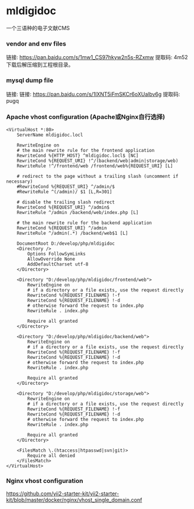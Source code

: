 # mldigidoc
一个三语种的电子文献CMS

### vendor and env files
链接: https://pan.baidu.com/s/1mw1_CS97hkyw2n5s-RZxmw 提取码: 4m52  
下载后解压缩到工程根目录。

### mysql dump file
链接: 链接: https://pan.baidu.com/s/1lXNT5iFmSKCr6oXUalbv6g 提取码: pugq  

### Apache vhost configuration (Apache或Nginx自行选择)
```shell
<VirtualHost *:80>
    ServerName mldigidoc.locl

    RewriteEngine on
    # the main rewrite rule for the frontend application
    RewriteCond %{HTTP_HOST} ^mldigidoc.locl$ [NC] 
    RewriteCond %{REQUEST_URI} !^/(backend/web|admin|storage/web)
    RewriteRule !^/frontend/web /frontend/web%{REQUEST_URI} [L]
    
    # redirect to the page without a trailing slash (uncomment if necessary)
    #RewriteCond %{REQUEST_URI} ^/admin/$
    #RewriteRule ^(/admin)/ $1 [L,R=301]
    
    # disable the trailing slash redirect
    RewriteCond %{REQUEST_URI} ^/admin$
    RewriteRule ^/admin /backend/web/index.php [L]
    
    # the main rewrite rule for the backend application
    RewriteCond %{REQUEST_URI} ^/admin
    RewriteRule ^/admin(.*) /backend/web$1 [L]

    DocumentRoot D:/develop/php/mldigidoc
    <Directory />
        Options FollowSymLinks
        AllowOverride None
        AddDefaultCharset utf-8
    </Directory>
    
    <Directory "D:/develop/php/mldigidoc/frontend/web">
        RewriteEngine on
        # if a directory or a file exists, use the request directly
        RewriteCond %{REQUEST_FILENAME} !-f
        RewriteCond %{REQUEST_FILENAME} !-d
        # otherwise forward the request to index.php
        RewriteRule . index.php

        Require all granted
    </Directory>
    
    <Directory "D:/develop/php/mldigidoc/backend/web">
        RewriteEngine on
        # if a directory or a file exists, use the request directly
        RewriteCond %{REQUEST_FILENAME} !-f
        RewriteCond %{REQUEST_FILENAME} !-d
        # otherwise forward the request to index.php
        RewriteRule . index.php

        Require all granted
    </Directory>
    
    <Directory "D:/develop/php/mldigidoc/storage/web">
        RewriteEngine on
        # if a directory or a file exists, use the request directly
        RewriteCond %{REQUEST_FILENAME} !-f
        RewriteCond %{REQUEST_FILENAME} !-d
        # otherwise forward the request to index.php
        RewriteRule . index.php

        Require all granted
    </Directory>
    
    <FilesMatch \.(htaccess|htpasswd|svn|git)>
        Require all denied
    </FilesMatch>
</VirtualHost>
```
### Nginx vhost configuration
https://github.com/yii2-starter-kit/yii2-starter-kit/blob/master/docker/nginx/vhost_single_domain.conf
